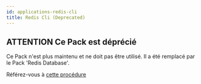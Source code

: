 ```yaml
---
id: applications-redis-cli
title: Redis Cli (Deprecated)
---
```


## **ATTENTION** Ce Pack est déprécié

Ce Pack n'est plus maintenu et ne doit pas être utilisé. Il a été remplacé par le Pack 'Redis Database'.

Référez-vous à [cette procédure](applications-databases-redis)
